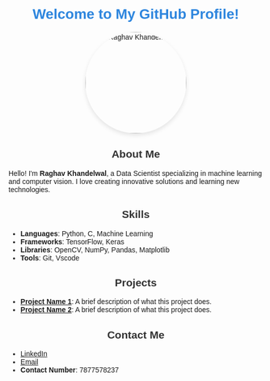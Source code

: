 # Welcome to My GitHub Profile!

<div align="center">
  <img src="https://github.com/raghavkhandelwal12/your-repository/blob/main/test_image_house.jpg" alt="Raghav Khandelwal" width="200" style="border-radius: 50%; box-shadow: 0 4px 8px rgba(0, 0, 0, 0.1); animation: float 4s ease-in-out infinite;">
</div>

## About Me
Hello! I'm **Raghav Khandelwal**, a Data Scientist specializing in machine learning and computer vision. I love creating innovative solutions and learning new technologies.

## Skills
- **Languages**: Python, C, Machine Learning
- **Frameworks**: TensorFlow, Keras
- **Libraries**: OpenCV, NumPy, Pandas, Matplotlib
- **Tools**: Git, Vscode

## Projects
- **[Project Name 1](https://github.com/raghavkhandelwal12/project1)**: A brief description of what this project does.
- **[Project Name 2](https://github.com/raghavkhandelwal12/project2)**: A brief description of what this project does.

## Contact Me
- [LinkedIn](https://www.linkedin.com/in/raghav-khandelwal-031452229/)
- [Email](mailto:raghavkhandelwal761@gmail.com)
- **Contact Number**: 7877578237

<style>
@keyframes float {
  0% {
    transform: translatey(0px);
  }
  50% {
    transform: translatey(-10px);
  }
  100% {
    transform: translatey(0px);
  }
}

body {
  font-family: Arial, sans-serif;
}

h1 {
  color: #2e86de;
  text-align: center;
}

h2 {
  color: #333;
  text-align: center;
}

img {
  display: block;
  margin-left: auto;
  margin-right: auto;
}

@media screen and (min-width: 768px) {
  .skills, .projects, .contact {
    display: flex;
    justify-content: space-around;
  }

  .skills div, .projects div, .contact div {
    flex-basis: 30%;
    padding: 10px;
  }
}
</style>

